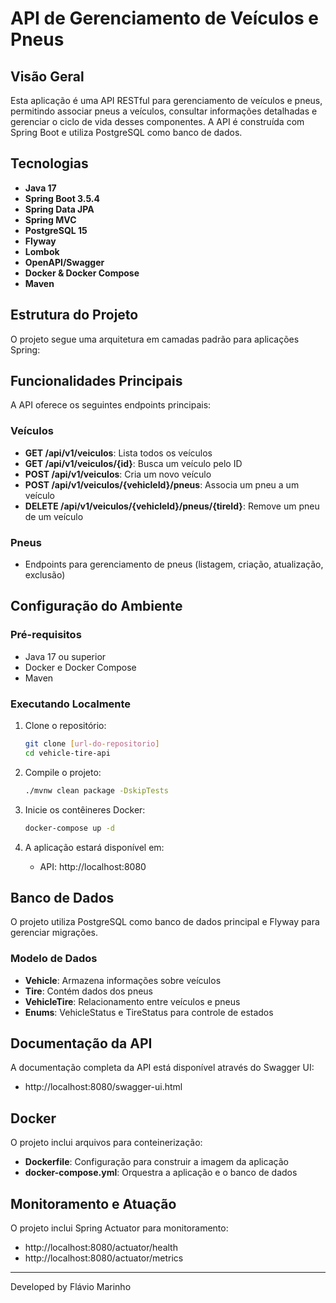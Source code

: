 # API de Gerenciamento de Veículos e Pneus

## Visão Geral

Esta aplicação é uma API RESTful para gerenciamento de veículos e pneus, permitindo associar pneus a veículos, consultar informações detalhadas e gerenciar o ciclo de vida desses componentes. A API é construída com Spring Boot e utiliza PostgreSQL como banco de dados.

## Tecnologias

- **Java 17**
- **Spring Boot 3.5.4**
- **Spring Data JPA**
- **Spring MVC**
- **PostgreSQL 15**
- **Flyway** 
- **Lombok** 
- **OpenAPI/Swagger** 
- **Docker & Docker Compose** 
- **Maven** 

## Estrutura do Projeto

O projeto segue uma arquitetura em camadas padrão para aplicações Spring:

## Funcionalidades Principais

A API oferece os seguintes endpoints principais:

### Veículos

- **GET /api/v1/veiculos**: Lista todos os veículos
- **GET /api/v1/veiculos/{id}**: Busca um veículo pelo ID
- **POST /api/v1/veiculos**: Cria um novo veículo
- **POST /api/v1/veiculos/{vehicleId}/pneus**: Associa um pneu a um veículo
- **DELETE /api/v1/veiculos/{vehicleId}/pneus/{tireId}**: Remove um pneu de um veículo

### Pneus

- Endpoints para gerenciamento de pneus (listagem, criação, atualização, exclusão)

## Configuração do Ambiente

### Pré-requisitos

- Java 17 ou superior
- Docker e Docker Compose
- Maven

### Executando Localmente

1. Clone o repositório:
   ```bash
   git clone [url-do-repositorio]
   cd vehicle-tire-api
   ```

2. Compile o projeto:
   ```bash
   ./mvnw clean package -DskipTests
   ```

3. Inicie os contêineres Docker:
   ```bash
   docker-compose up -d
   ```

4. A aplicação estará disponível em:
    - API: http://localhost:8080


## Banco de Dados

O projeto utiliza PostgreSQL como banco de dados principal e Flyway para gerenciar migrações.

### Modelo de Dados

- **Vehicle**: Armazena informações sobre veículos
- **Tire**: Contém dados dos pneus
- **VehicleTire**: Relacionamento entre veículos e pneus
- **Enums**: VehicleStatus e TireStatus para controle de estados

## Documentação da API

A documentação completa da API está disponível através do Swagger UI:
- http://localhost:8080/swagger-ui.html

## Docker

O projeto inclui arquivos para conteinerização:

- **Dockerfile**: Configuração para construir a imagem da aplicação
- **docker-compose.yml**: Orquestra a aplicação e o banco de dados


## Monitoramento e Atuação

O projeto inclui Spring Actuator para monitoramento:
- http://localhost:8080/actuator/health
- http://localhost:8080/actuator/metrics


---

Developed by Flávio Marinho 